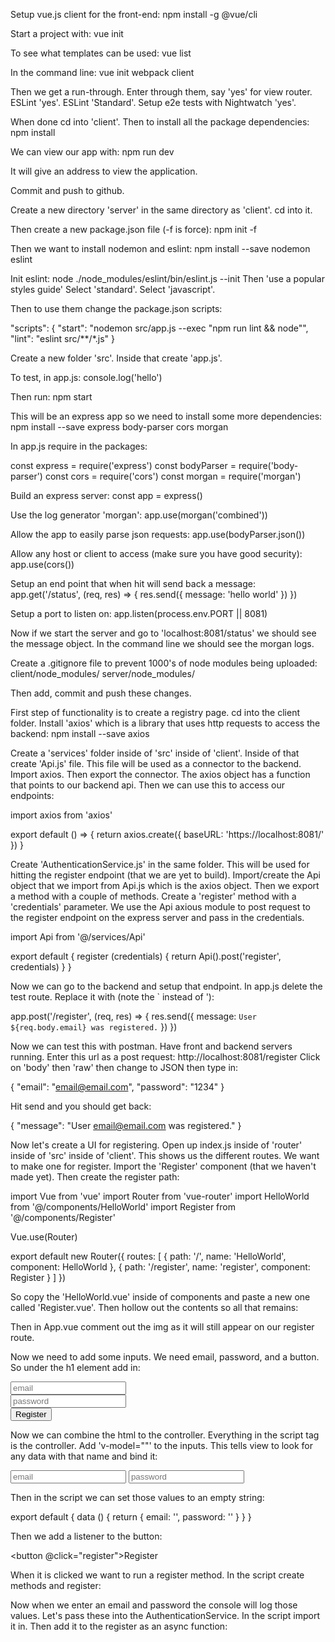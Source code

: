 Setup vue.js client for the front-end:
npm install -g @vue/cli

Start a project with:
vue init <template-name> <project-name>

To see what templates can be used:
vue list

In the command line:
vue init webpack client

Then we get a run-through.
Enter through them, say 'yes' for view router.
ESLint 'yes'.
ESLint 'Standard'.
Setup e2e tests with Nightwatch 'yes'.

When done cd into 'client'.
Then to install all the package dependencies:
npm install

We can view our app with:
npm run dev

It will give an address to view the application.

Commit and push to github.

Create a new directory 'server' in the same directory as 'client'.
cd into it.

Then create a new package.json file (-f is force):
npm init -f

Then we want to install nodemon and eslint:
npm install --save nodemon eslint

Init eslint:
node ./node_modules/eslint/bin/eslint.js --init
Then 'use a popular styles guide'
Select 'standard'.
Select 'javascript'.

Then to use them change the package.json scripts:

"scripts": {
    "start": "nodemon src/app.js --exec  \"npm run lint && node\"",
    "lint": "eslint src/**/*.js"
  }

Create a new folder 'src'.
Inside that create 'app.js'.

To test, in app.js:
console.log('hello')

Then run:
npm start

This will be an express app so we need to install some more dependencies:
npm install --save express body-parser cors morgan

In app.js require in the packages:

const express = require('express')
const bodyParser = require('body-parser')
const cors = require('cors')
const morgan = require('morgan')

Build an express server:
const app = express()

Use the log generator 'morgan':
app.use(morgan('combined'))

Allow the app to easily parse json requests:
app.use(bodyParser.json())

Allow any host or client to access (make sure you have good security):
app.use(cors())

Setup an end point that when hit will send back a message:
app.get('/status', (req, res) => {
  res.send({
    message: 'hello world'
  })
})

Setup a port to listen on:
app.listen(process.env.PORT || 8081)

Now if we start the server and go to 'localhost:8081/status' we should see the message object.
In the command line we should see the morgan logs.

Create a .gitignore file to prevent 1000's of node modules being uploaded:
client/node_modules/
server/node_modules/

Then add, commit and push these changes.

First step of functionality is to create a registry page.
cd into the client folder.
Install 'axios' which is a library that uses http requests to access the backend:
npm install --save axios 

Create a 'services' folder inside of 'src' inside of 'client'.
Inside of that create 'Api.js' file.
This file will be used as a connector to the backend.
Import axios.
Then export the connector.
The axios object has a function that points to our backend api.
Then we can use this to access our endpoints:

import axios from 'axios'

export default () => {
  return axios.create({
    baseURL: 'https://localhost:8081/'
  })
}

Create 'AuthenticationService.js' in the same folder.
This will be used for hitting the register endpoint (that we are yet to build).
Import/create the Api object that we import from Api.js which is the axios object.
Then we export a method with a couple of methods.
Create a 'register' method with a 'credentials' parameter.
We use the Api axious module to post request to the register endpoint on the express server and pass in the credentials.

import Api from '@/services/Api'

export default {
  register (credentials) {
    return Api().post('register', credentials)
  }
}

Now we can go to the backend and setup that endpoint.
In app.js delete the test route.
Replace it with (note the ` instead of '):

app.post('/register', (req, res) => {
  res.send({
    message: `User ${req.body.email} was registered.`
  })
})

Now we can test this with postman.
Have front and backend servers running.
Enter this url as a post request: http://localhost:8081/register
Click on 'body' then 'raw' then change to JSON then type in:

{
	"email": "email@email.com",
	"password": "1234"
}

Hit send and you should get back:

{
    "message": "User email@email.com was registered."
}

Now let's create a UI for registering.
Open up index.js inside of 'router' inside of 'src' inside of 'client'.
This shows us the different routes.
We want to make one for register.
Import the 'Register' component (that we haven't made yet).
Then create the register path:

import Vue from 'vue'
import Router from 'vue-router'
import HelloWorld from '@/components/HelloWorld'
import Register from '@/components/Register'

Vue.use(Router)

export default new Router({
  routes: [
    {
      path: '/',
      name: 'HelloWorld',
      component: HelloWorld
    },
    {
      path: '/register',
      name: 'register',
      component: Register
    }
  ]
})

So copy the 'HelloWorld.vue' inside of components and paste a new one called 'Register.vue'.
Then hollow out the contents so all that remains:

<template>
  <div>
    <h1>Register</h1>
  </div>
</template>

<script>
export default {
  data () {
    return {
    }
  }
}
</script>

<style scoped>

</style>

Then in App.vue comment out the img as it will still appear on our register route.

Now we need to add some inputs.
We need email, password, and a button.
So under the h1 element add in:

<input type="email" name="email" placeholder="email" />
<br>
<input type="password" name="password" placeholder="password" />
<br>
<button>Register</button>

Now we can combine the html to the controller.
Everything in the script tag is the controller.
Add 'v-model=""' to the inputs.
This tells view to look for any data with that name and bind it:

<input type="email" name="email" v-model="email" placeholder="email" />
<input type="password" name="password" v-model="password" placeholder="password" />

Then in the script we can set those values to an empty string:

export default {
  data () {
    return {
      email: '',
      password: ''
    }
  }
}

Then we add a listener to the button:

<button
  @click="register">Register</button>

When it is clicked we want to run a register method.
In the script create methods and register:

<script>
export default {
  data () {
    return {
      email: '',
      password: ''
    }
  },
  methods: {
    register () {
      console.log('register button was clicked', this.email, this.password)
  }
}
</script>

Now when we enter an email and password the console will log those values.
Let's pass these into the AuthenticationService.
In the script import it in.
Then add it to the register as an async function:

<script>
import AuthenticationService from '@/services/AuthenticationService'
export default {
  data () {
    return {
      email: '',
      password: ''
    }
  },
  methods: {
    async register () {
      const response = await AuthenticationService.register({
        email: this.email,
        password: this.password
      })
      console.log(response.data)
  }
}
</script>

